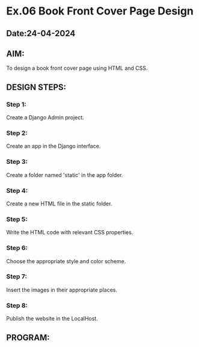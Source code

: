 # Ex.06 Book Front Cover Page Design
## Date:24-04-2024

## AIM:
To design a book front cover page using HTML and CSS.
## DESIGN STEPS:

### Step 1:
Create a Django Admin project.

### Step 2:
Create an app in the Django interface.

### Step 3:
Create a folder named 'static' in the app folder.

### Step 4:
Create a new HTML file in the static folder.

### Step 5:
Write the HTML code with relevant CSS properties.

### Step 6:
Choose the appropriate style and color scheme.

### Step 7:
Insert the images in their appropriate places.

### Step 8:
Publish the website in the LocalHost.

## PROGRAM:
<html>
<style>
    .bookpage{
        width: 400px;
        height: 600px;
        color:rgb(117, 117, 216);
        margin-left: auto;
        margin-right: auto;
        padding: 20px;
        font-family: 'Franklin Gothic Medium', 'Arial Narrow', Arial, sans-serif;background-size: cover;
    }
        
    
    .insight{
        color: rgb(101, 198, 198);
    
    }
    
    
    .hrstyle{
        width:100px;
    }
    .author{
    
        display: inline;
        position: relative;
        color: rgb(220, 166, 111);
        top:160px;
        
        font-family:Georgia;
        font-size: medium;
    }
    .booktitle{
        font-family: 'Courier New', Courier, monospace;
        font-size: larger;
        text-align: center;
        position: relative;
        top: 60px;
    
    }
    .id {
        width:400px;
        position: relative;
        top:175px;
        
    }
    .pub{
        font-size: medium;
        position: relative;
        top:135px;
        left:330px;
    }
    .ed{
        color: red;
        font-size: medium;
        font-family: Verdana;
        position:relative;
        top:80px;
    
    }
    .subtitle{
        font-family:Tahoma;
        font-size: large;
        position: relative;
        top:70px;
    }
    .mypic{
        position: relative;
        top: 210px;
        left: 300px;
        width: 100px;
        height: 150px;
        background-size: cover;
    }
    </style>
    <title>Book Cover Page</title>
    </head>
    <body>
    <div class="bookpage">
        <div class="insight">
            INSIGHT EXPERIENCE
        </div>
        <div class="hrstyle">
            <hr style="color: yellow;">
        </div>
        <div class="booktitle">
            <h1>THE COMPLETE ETHICAL HACKING BOOK</h1></div>
        <div class="subtitle">
            A Comprehensive Beginner's Guide to Learn and Master in Ethical Hacking
        </div>
        <div class="mypic">
            <img src="c:\Users\likit\OneDrive\Pictures\likitha resume photo 01.jpg" width="100" height="125" alt="">
        </div>
        <div class="id">
            <hr style="color: rgb(233, 194, 97);">
        </div>
        <div class="author">
           <p><b>ANDRA LIKITHA</b></p>
        </div>
        <div class="pub">
            SEC
        </div>
        <div class="ed">
            <b>Limited Edition</b>
        </div>
    </div>
    </body>

## OUTPUT:
![Screenshot 2024-05-11 190850](https://github.com/andralikitha/cover/assets/131592130/d3977c7e-1c7a-427f-8a02-d16e1a9abd39)


## RESULT:
The program for designing book front cover page using HTML and CSS is completed successfully.
